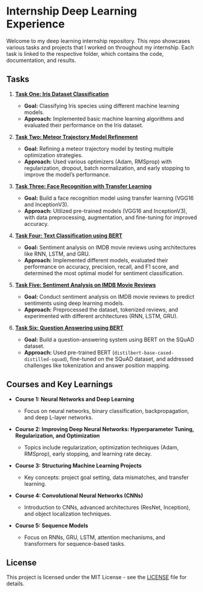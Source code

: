 # Internship Deep Learning Experience

Welcome to my deep learning internship repository. This repo showcases various tasks and projects that I worked on throughout my internship. Each task is linked to the respective folder, which contains the code, documentation, and results.

## Tasks

1. **[Task One: Iris Dataset Classification](https://github.com/OmarEsmat/Internship-Deep-Learning-Experience/tree/master/tasks/1-iris)**
   - **Goal:** Classifying Iris species using different machine learning models.
   - **Approach:** Implemented basic machine learning algorithms and evaluated their performance on the Iris dataset.

2. **[Task Two: Meteor Trajectory Model Refinement](https://github.com/OmarEsmat/Internship-Deep-Learning-Experience/tree/master/tasks/2-fashion%20mnist)**
   - **Goal:** Refining a meteor trajectory model by testing multiple optimization strategies.
   - **Approach:** Used various optimizers (Adam, RMSprop) with regularization, dropout, batch normalization, and early stopping to improve the model’s performance.

3. **[Task Three: Face Recognition with Transfer Learning](https://github.com/OmarEsmat/Internship-Deep-Learning-Experience/tree/master/tasks/3-face%20recognition)**
   - **Goal:** Build a face recognition model using transfer learning (VGG16 and InceptionV3).
   - **Approach:** Utilized pre-trained models (VGG16 and InceptionV3), with data preprocessing, augmentation, and fine-tuning for improved accuracy.

4. **[Task Four: Text Classification using BERT](https://github.com/OmarEsmat/Internship-Deep-Learning-Experience/tree/master/tasks/4-text%20classification%20using%20bert)**
   - **Goal:** Sentiment analysis on IMDB movie reviews using architectures like RNN, LSTM, and GRU.
   - **Approach:** Implemented different models, evaluated their performance on accuracy, precision, recall, and F1 score, and determined the most optimal model for sentiment classification.

5. **[Task Five: Sentiment Analysis on IMDB Movie Reviews](https://github.com/OmarEsmat/Internship-Deep-Learning-Experience/tree/master/tasks/5-Sentiment%20Analysis%20on%20IMDB%20Movie%20Reviews)**
   - **Goal:** Conduct sentiment analysis on IMDB movie reviews to predict sentiments using deep learning models.
   - **Approach:** Preprocessed the dataset, tokenized reviews, and experimented with different architectures (RNN, LSTM, GRU).

6. **[Task Six: Question Answering using BERT](https://github.com/OmarEsmat/Internship-Deep-Learning-Experience/tree/master/tasks/6--Question%20Answering%20using%20bert)**
   - **Goal:** Build a question-answering system using BERT on the SQuAD dataset.
   - **Approach:** Used pre-trained BERT (`distilbert-base-cased-distilled-squad`), fine-tuned on the SQuAD dataset, and addressed challenges like tokenization and answer position mapping.

## Courses and Key Learnings

- **Course 1: Neural Networks and Deep Learning**
  - Focus on neural networks, binary classification, backpropagation, and deep L-layer networks.
  
- **Course 2: Improving Deep Neural Networks: Hyperparameter Tuning, Regularization, and Optimization**
  - Topics include regularization, optimization techniques (Adam, RMSprop), early stopping, and learning rate decay.

- **Course 3: Structuring Machine Learning Projects**
  - Key concepts: project goal setting, data mismatches, and transfer learning.

- **Course 4: Convolutional Neural Networks (CNNs)**
  - Introduction to CNNs, advanced architectures (ResNet, Inception), and object localization techniques.

- **Course 5: Sequence Models**
  - Focus on RNNs, GRU, LSTM, attention mechanisms, and transformers for sequence-based tasks.

## License
This project is licensed under the MIT License - see the [LICENSE](LICENSE) file for details.
